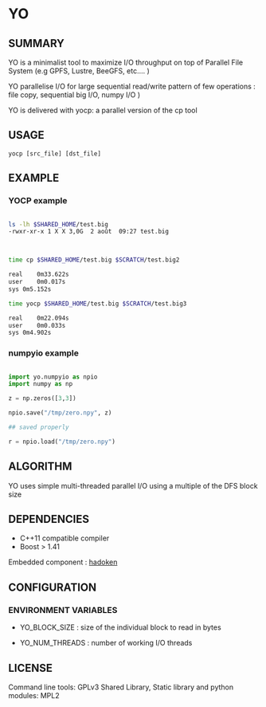 # YO

## SUMMARY

YO is a minimalist tool to maximize I/O throughput on top of Parallel File System (e.g GPFS, Lustre, BeeGFS, etc.... )

YO parallelise I/O for large sequential read/write pattern of few operations : file copy, sequential big I/O, numpy I/O )

YO is delivered with yocp: a parallel version of the cp tool


## USAGE

	yocp [src_file] [dst_file] 


## EXAMPLE

### YOCP example 
```bash

ls -lh $SHARED_HOME/test.big
-rwxr-xr-x 1 X X 3,0G  2 août  09:27 test.big



time cp $SHARED_HOME/test.big $SCRATCH/test.big2

real	0m33.622s
user	0m0.017s
sys	0m5.152s

time yocp $SHARED_HOME/test.big $SCRATCH/test.big3

real	0m22.094s
user	0m0.033s
sys	0m4.902s


```

### numpyio example 


```python

import yo.numpyio as npio
import numpy as np

z = np.zeros([3,3])

npio.save("/tmp/zero.npy", z)

## saved properly

r = npio.load("/tmp/zero.npy")

```


## ALGORITHM

YO uses simple multi-threaded parallel I/O using a multiple of the DFS block size

## DEPENDENCIES

- C++11 compatible compiler
- Boost > 1.41

Embedded component : [hadoken](https://github.com/adevress/hadoken)


## CONFIGURATION

### ENVIRONMENT VARIABLES

- YO_BLOCK_SIZE : size of the individual block to read in bytes

- YO_NUM_THREADS : number of working I/O threads




## LICENSE

Command line tools: GPLv3
Shared Library, Static library and python modules: MPL2

